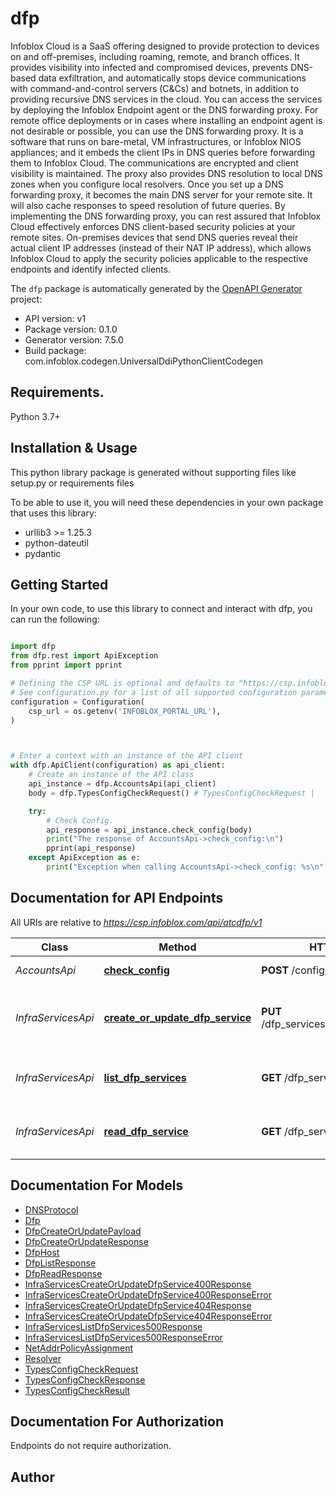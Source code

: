# dfp
Infoblox Cloud is a SaaS offering designed to provide protection to devices on and off-premises, including roaming, remote, and branch offices. It provides visibility into infected and compromised devices, prevents DNS-based data exfiltration, and automatically stops device communications with command-and-control servers (C&Cs) and botnets, in addition to providing recursive DNS services in the cloud. You can access the services by deploying the Infoblox Endpoint agent or the DNS forwarding proxy.  For remote office deployments or in cases where installing an endpoint agent is not desirable or possible, you can use the DNS forwarding proxy. It is a software that runs on bare-metal, VM infrastructures, or Infoblox NIOS appliances; and it embeds the client IPs in DNS queries before forwarding them to Infoblox Cloud. The communications are encrypted and client visibility is maintained. The proxy also provides DNS resolution to local DNS zones when you configure local resolvers. Once you set up a DNS forwarding proxy, it becomes the main DNS server for your remote site. It will also cache responses to speed resolution of future queries.  By implementing the DNS forwarding proxy, you can rest assured that Infoblox Cloud effectively enforces DNS client-based security policies at your remote sites. On-premises devices that send DNS queries reveal their actual client IP addresses (instead of their NAT IP address), which allows Infoblox Cloud to apply the security policies applicable to the respective endpoints and identify infected clients. 

The `dfp` package is automatically generated by the [OpenAPI Generator](https://openapi-generator.tech) project:

- API version: v1
- Package version: 0.1.0
- Generator version: 7.5.0
- Build package: com.infoblox.codegen.UniversalDdiPythonClientCodegen

## Requirements.

Python 3.7+

## Installation & Usage

This python library package is generated without supporting files like setup.py or requirements files

To be able to use it, you will need these dependencies in your own package that uses this library:

* urllib3 >= 1.25.3
* python-dateutil
* pydantic

## Getting Started

In your own code, to use this library to connect and interact with dfp,
you can run the following:

```python

import dfp
from dfp.rest import ApiException
from pprint import pprint

# Defining the CSP URL is optional and defaults to "https://csp.infoblox.com"
# See configuration.py for a list of all supported configuration parameters.
configuration = Configuration(
    csp_url = os.getenv('INFOBLOX_PORTAL_URL'),
)



# Enter a context with an instance of the API client
with dfp.ApiClient(configuration) as api_client:
    # Create an instance of the API class
    api_instance = dfp.AccountsApi(api_client)
    body = dfp.TypesConfigCheckRequest() # TypesConfigCheckRequest | 

    try:
        # Check Config.
        api_response = api_instance.check_config(body)
        print("The response of AccountsApi->check_config:\n")
        pprint(api_response)
    except ApiException as e:
        print("Exception when calling AccountsApi->check_config: %s\n" % e)

```

## Documentation for API Endpoints

All URIs are relative to *https://csp.infoblox.com/api/atcdfp/v1*

Class | Method | HTTP request | Description
------------ | ------------- | ------------- | -------------
*AccountsApi* | [**check_config**](dfp/docs/AccountsApi.md#check_config) | **POST** /config/check | Check Config.
*InfraServicesApi* | [**create_or_update_dfp_service**](dfp/docs/InfraServicesApi.md#create_or_update_dfp_service) | **PUT** /dfp_services/{payload.service_id} | Update DNS Forwarding Proxy services.
*InfraServicesApi* | [**list_dfp_services**](dfp/docs/InfraServicesApi.md#list_dfp_services) | **GET** /dfp_services | List DNS Forwarding Proxy services.
*InfraServicesApi* | [**read_dfp_service**](dfp/docs/InfraServicesApi.md#read_dfp_service) | **GET** /dfp_services/{service_id} | Read DNS Forwarding Proxy services.


## Documentation For Models

 - [DNSProtocol](dfp/docs/DNSProtocol.md)
 - [Dfp](dfp/docs/Dfp.md)
 - [DfpCreateOrUpdatePayload](dfp/docs/DfpCreateOrUpdatePayload.md)
 - [DfpCreateOrUpdateResponse](dfp/docs/DfpCreateOrUpdateResponse.md)
 - [DfpHost](dfp/docs/DfpHost.md)
 - [DfpListResponse](dfp/docs/DfpListResponse.md)
 - [DfpReadResponse](dfp/docs/DfpReadResponse.md)
 - [InfraServicesCreateOrUpdateDfpService400Response](dfp/docs/InfraServicesCreateOrUpdateDfpService400Response.md)
 - [InfraServicesCreateOrUpdateDfpService400ResponseError](dfp/docs/InfraServicesCreateOrUpdateDfpService400ResponseError.md)
 - [InfraServicesCreateOrUpdateDfpService404Response](dfp/docs/InfraServicesCreateOrUpdateDfpService404Response.md)
 - [InfraServicesCreateOrUpdateDfpService404ResponseError](dfp/docs/InfraServicesCreateOrUpdateDfpService404ResponseError.md)
 - [InfraServicesListDfpServices500Response](dfp/docs/InfraServicesListDfpServices500Response.md)
 - [InfraServicesListDfpServices500ResponseError](dfp/docs/InfraServicesListDfpServices500ResponseError.md)
 - [NetAddrPolicyAssignment](dfp/docs/NetAddrPolicyAssignment.md)
 - [Resolver](dfp/docs/Resolver.md)
 - [TypesConfigCheckRequest](dfp/docs/TypesConfigCheckRequest.md)
 - [TypesConfigCheckResponse](dfp/docs/TypesConfigCheckResponse.md)
 - [TypesConfigCheckResult](dfp/docs/TypesConfigCheckResult.md)


<a id="documentation-for-authorization"></a>
## Documentation For Authorization

Endpoints do not require authorization.


## Author




